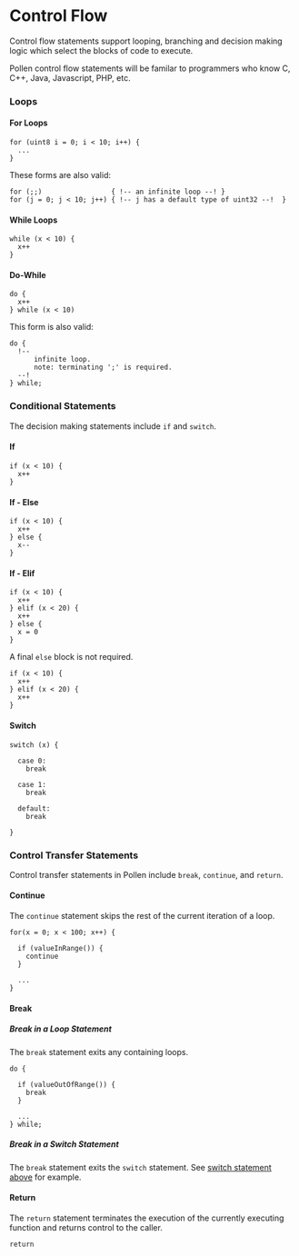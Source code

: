 <h1 id="arrays" class="page-header">
Control Flow
</h1>

<p class="lead">
Control flow statements support looping, branching and decision making logic
which select the blocks of code to execute. </p>

Pollen control flow statements will
be familar to programmers who know C, C++, Java, Javascript, PHP, etc.

<h3 class="page-header"
id="ref-control-loops">
Loops
</h3>

<h4 class="page-header"
id="ref-control-for">
For Loops
</h4>

    for (uint8 i = 0; i < 10; i++) {
      ...
    }

These forms are also valid:

    for (;;)                 { !-- an infinite loop --! }
    for (j = 0; j < 10; j++) { !-- j has a default type of uint32 --!  }

<h4 class="page-header"
id="ref-control-while">
While Loops
</h4>

    while (x < 10) {
      x++
    }

<h4 class="page-header"
id="ref-control-dowhile">
Do-While
</h4>

    do {
      x++
    } while (x < 10)

This form is also valid:

    do {
      !-- 
          infinite loop. 
          note: terminating ';' is required. 
      --!
    } while;

<h3 class="page-header"
id="ref-control-conditional">
Conditional Statements
</h3>

The decision making statements include `if` and `switch`. 

<h4 class="page-header"
id="ref-control-if">
If
</h4>

    if (x < 10) {
      x++
    }

<h4 class="page-header"
id="ref-control-ifelse">
If - Else
</h4>

    if (x < 10) { 
      x++
    } else {
      x--
    }

<h4 class="page-header"
id="ref-control-ifelif">
If - Elif
</h4>

    if (x < 10) { 
      x++
    } elif (x < 20) {
      x++
    } else {
      x = 0
    }

A final `else` block is not required.

    if (x < 10) { 
      x++
    } elif (x < 20) {
      x++
    }


<h4 class="page-header"
id="ref-control-switch">
Switch
</h4>

    switch (x) {

      case 0: 
        break

      case 1:
        break

      default:
        break

    }

<h3 class="page-header"
id="ref-control-xfer">
Control Transfer Statements
</h3>

Control transfer statements in Pollen include `break`, `continue`, and `return`. 

<h4 class="page-header"
id="ref-control-continue">
Continue
</h4>

The `continue` statement skips the rest of the current iteration of a loop. 


    for(x = 0; x < 100; x++) {

      if (valueInRange()) {
        continue
      }

      ...
    }
    

<h4 class="page-header"
id="ref-control-break">
Break
</h4>

##### Break in a Loop Statement

The `break` statement exits any containing loops. 

    do {

      if (valueOutOfRange()) {
        break
      }

      ...
    } while;

##### Break in a Switch Statement

The `break` statement exits the `switch` statement. See <a href="#ref-control-switch">switch statement above</a> for example.

<h4 class="page-header"
id="ref-control-rtn">
Return
</h4>

The `return` statement terminates the execution of the currently executing function and returns control to the caller. 

    return

